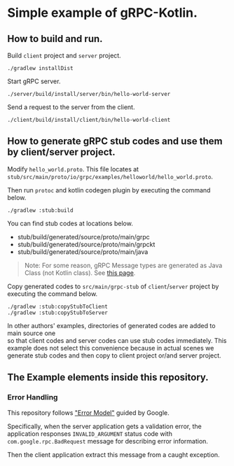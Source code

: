 # Simple example of gRPC-Kotlin.   

## How to build and run.
Build `client` project and `server` project. 
```
./gradlew installDist
```

Start gRPC server.
```
./server/build/install/server/bin/hello-world-server
```

Send a request to the server from the client.
```
./client/build/install/client/bin/hello-world-client
```

## How to generate gRPC stub codes and use them by client/server project.
Modify `hello_world.proto`. This file locates at `stub/src/main/proto/io/grpc/examples/helloworld/hello_world.proto`.

Then run `protoc` and kotlin codegen plugin by executing the command below.
```
./gradlew :stub:build
```

You can find stub codes at locations below.
* stub/build/generated/source/proto/main/grpc
* stub/build/generated/source/proto/main/grpckt
* stub/build/generated/source/proto/main/java

> Note: For some reason, gRPC Message types are generated as Java Class (not Kotlin class). See [this page](https://github.com/grpc/grpc-kotlin).

Copy generated codes to `src/main/grpc-stub` of `client`/`server` project by executing the command below.

```
./gradlew :stub:copyStubToClient
./gradlew :stub:copyStubToServer
```

In other authors' examples, directories of generated codes are added to main source one  
so that client codes and server codes can use stub codes immediately.
This example does not select this convenience because in actual scenes 
we generate stub codes and then copy to client project or/and server project. 

## The Example elements inside this repository.
### Error Handling

This repository follows ["Error Model"](https://cloud.google.com/apis/design/errors) guided by Google.

Specifically, when the server application gets a validation error, 
the application responses `INVALID_ARGUMENT` status code 
with `com.google.rpc.BadRequest` message for describing error information.

Then the client application extract this message from a caught exception.